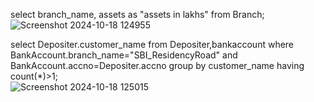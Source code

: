 select branch_name, assets as "assets in lakhs" from Branch;  
![Screenshot 2024-10-18 124955](https://github.com/user-attachments/assets/4f481cc1-0844-4234-9fa4-fea531234c21) 




select Depositer.customer_name from Depositer,bankaccount where BankAccount.branch_name="SBI_ResidencyRoad" and BankAccount.accno=Depositer.accno
group by customer_name
having count(*)>1;  
![Screenshot 2024-10-18 125015](https://github.com/user-attachments/assets/33073d15-7f24-4913-866e-ead9224d2813)
